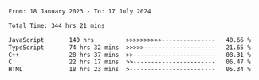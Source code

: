 <!-- ![GitHub metrics](https://metrics.lecoq.io/i-ice-bear) -->  

<!--START_SECTION:waka-->

```txt
From: 18 January 2023 - To: 17 July 2024

Total Time: 344 hrs 21 mins

JavaScript       140 hrs         >>>>>>>>>>---------------   40.66 %
TypeScript       74 hrs 32 mins  >>>>>--------------------   21.65 %
C++              28 hrs 37 mins  >>-----------------------   08.31 %
C                22 hrs 17 mins  >>-----------------------   06.47 %
HTML             18 hrs 23 mins  >------------------------   05.34 %
```

<!--END_SECTION:waka-->
###
